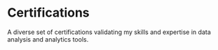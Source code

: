 # Certifications
A diverse set of certifications validating my skills and expertise in data analysis and analytics tools.

